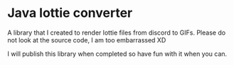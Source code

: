 # Java lottie converter

A library that I created to render lottie files from discord to GIFs.
Please do not look at the source code, I am too embarrassed XD

I will publish this library when completed so have fun with it when you can.
